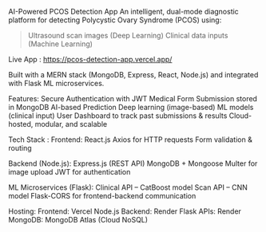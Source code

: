 AI-Powered PCOS Detection App
An intelligent, dual-mode diagnostic platform for detecting Polycystic Ovary Syndrome (PCOS) using:
> Ultrasound scan images (Deep Learning)
> Clinical data inputs (Machine Learning)

Live App : https://pcos-detection-app.vercel.app/

Built with a MERN stack (MongoDB, Express, React, Node.js) and integrated with Flask ML microservices.

Features:
Secure Authentication with JWT
Medical Form Submission stored in MongoDB
AI-based Prediction
Deep learning (image-based)
ML models (clinical input)
User Dashboard to track past submissions & results
Cloud-hosted, modular, and scalable


Tech Stack :
Frontend:
React.js
Axios for HTTP requests
Form validation & routing

Backend (Node.js):
Express.js (REST API)
MongoDB + Mongoose
Multer for image upload
JWT for authentication

ML Microservices (Flask):
Clinical API  – CatBoost model
Scan API  – CNN model
Flask-CORS for frontend-backend communication

Hosting:
Frontend: Vercel
Node.js Backend: Render
Flask APIs: Render
MongoDB: MongoDB Atlas (Cloud NoSQL)

